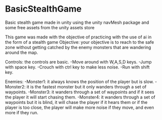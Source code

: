 # BasicStealthGame
Basic stealth game made in unity using the unity navMesh package and some free assets from the unity assets store

This game was made with the objective of practicing with the use of ai in the form of a stealth game
Objective: your objective is to reach to the safe zone without getting catched by the enemy monsters that are wandering around the map.

Controls: the controls are basic.
-Move around with W,A,S,D keys.
-Jump with space key.
-Crouch with ctrl key to make less noise.
-Run with shift key.

Enemies:
-Monster1: it always knows the position of the player but is slow.
-Monster2: it is the fastest monster but it only wanders through a set of waypoints.
-Monster3: it wanders through a set of waypoints and if it sees the player it will start chasing them.
-Monster4: it wanders through a set of waypoints but it is blind, it will chase the player if it hears them or if the player is too close,
the player will make more noise if they move, and even more if they run.

